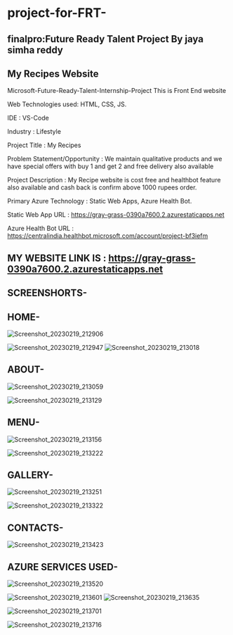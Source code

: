 # project-for-FRT-

## finalpro:Future Ready Talent Project By jaya simha reddy
##   My Recipes Website

Microsoft-Future-Ready-Talent-Internship-Project This is Front End website

Web Technologies used: HTML, CSS, JS.

IDE           : VS-Code

Industry      : Lifestyle

Project Title : My Recipes

Problem Statement/Opportunity : We maintain qualitative products and we have special offers with buy 1 and get 2 and free delivery also available

Project Description           :  My Recipe website is cost free and healthbot feature also available and cash back is confirm above 1000 rupees order.

Primary Azure Technology      :  Static Web Apps, Azure Health Bot.

Static Web App URL : https://gray-grass-0390a7600.2.azurestaticapps.net

Azure Health Bot URL : https://centralindia.healthbot.microsoft.com/account/project-bf3iefm


## MY WEBSITE LINK IS : https://gray-grass-0390a7600.2.azurestaticapps.net
## SCREENSHORTS-




## HOME-

![Screenshot_20230219_212906](https://user-images.githubusercontent.com/118155918/219960013-e0f68c81-b27b-4af7-bd31-ff82320ad095.png)

![Screenshot_20230219_212947](https://user-images.githubusercontent.com/118155918/219960021-f17263f7-633a-43c3-a785-16f3903beb3b.png)
![Screenshot_20230219_213018](https://user-images.githubusercontent.com/118155918/219960033-716fb892-bd50-4c57-8b50-138035eb4beb.png)




## ABOUT-


![Screenshot_20230219_213059](https://user-images.githubusercontent.com/118155918/219960040-9270e066-b591-45af-8901-f433dec0e3d5.png)

![Screenshot_20230219_213129](https://user-images.githubusercontent.com/118155918/219960154-50d38047-cf6e-47b6-809e-a8626fed2bf6.png)


## MENU-

![Screenshot_20230219_213156](https://user-images.githubusercontent.com/118155918/219960175-0ec61fed-91c5-4fc5-91da-b6740543b6d3.png)

![Screenshot_20230219_213222](https://user-images.githubusercontent.com/118155918/219960184-106c067e-704c-4bf4-8f1e-e57231a036c8.png)




## GALLERY-

![Screenshot_20230219_213251](https://user-images.githubusercontent.com/118155918/219960197-615f7726-e018-4d92-92dc-62682d69f661.png)

![Screenshot_20230219_213322](https://user-images.githubusercontent.com/118155918/219960205-ecc743b7-bcf2-4b6a-9be0-c23904e573b1.png)



## CONTACTS-
![Screenshot_20230219_213423](https://user-images.githubusercontent.com/118155918/219960222-8edbc68d-55a3-42c7-91f1-4e66c8810a91.png)




## AZURE SERVICES USED-
![Screenshot_20230219_213520](https://user-images.githubusercontent.com/118155918/219960260-3c562bd5-bb5a-4955-a3ab-b84142c1688f.png)

![Screenshot_20230219_213601](https://user-images.githubusercontent.com/118155918/219960271-3abd51b5-0888-43cc-bdd4-1d9e313b9a6c.png)
![Screenshot_20230219_213635](https://user-images.githubusercontent.com/118155918/219960278-f999ed6b-6f9e-4c11-822f-1ab89ca272d7.png)

![Screenshot_20230219_213701](https://user-images.githubusercontent.com/118155918/219960293-aa98a7a4-3b47-48ba-a478-75907701066e.png)


![Screenshot_20230219_213716](https://user-images.githubusercontent.com/118155918/219960300-f142f65e-44af-403d-a34a-3f7b153fec81.png)



